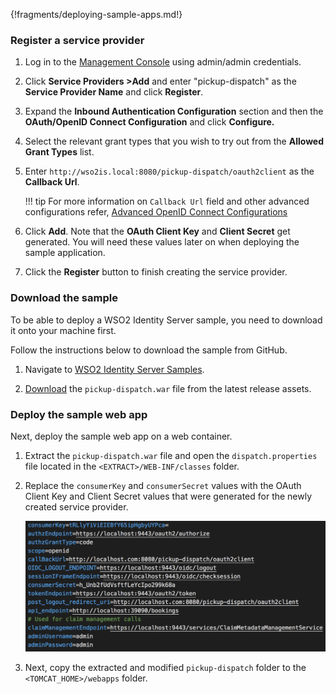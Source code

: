 
{!fragments/deploying-sample-apps.md!}

### Register a service provider

1. Log in to the [Management Console](https://localhost:9443/carbon/) using admin/admin credentials. 

2. Click **Service Providers >Add** and enter "pickup-dispatch" as the **Service Provider Name** and click **Register**.
    
3.  Expand the **Inbound Authentication Configuration** section and then the **OAuth/OpenID Connect Configuration** and click
    **Configure.**   

4. Select the relevant grant types that you wish to try out from the **Allowed Grant Types** list. 
        
5.  Enter `http://wso2is.local:8080/pickup-dispatch/oauth2client` as the **Callback Url**.
    
    !!! tip
        For more information on `Callback Url` field and other advanced configurations
        refer, [Advanced OpenID Connect Configurations](../../guides/authentication/oauth-app-config-advanced)
        
6.  Click **Add**. Note that the **OAuth Client Key** and **Client Secret** get generated. You will need these values later on when deploying the sample application.

7.  Click the **Register** button to finish creating the service provider.

### Download the sample

To be able to deploy a WSO2 Identity Server sample, you need to download
it onto your machine first.

Follow the instructions below to download the sample from GitHub.

1. Navigate to [WSO2 Identity Server Samples](https://github.com/wso2/samples-is/releases).

2. [Download](https://github.com/wso2/samples-is/releases/download/v4.1.0/pickup-dispatch.war) the `pickup-dispatch.war` file from the latest release assets.

### Deploy the sample web app

Next, deploy the sample web app on a web container.

1. Extract the `pickup-dispatch.war` file and open the `dispatch.properties` file located in the `<EXTRACT>/WEB-INF/classes` folder.

2. Replace the `consumerKey` and `consumerSecret` values with the OAuth Client Key and Client Secret values that were generated for the newly created service provider.

    ![pickup-key-secret](../assets/img/samples/pickup-key-secret.png)

3. Next, copy the extracted and modified `pickup-dispatch` folder to the `<TOMCAT_HOME>/webapps` folder.